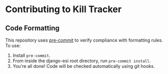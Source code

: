 # Contributing to Kill Tracker

## Code Formatting

This repository uses [pre-commit](https://github.com/pre-commit/pre-commit) to
verify compliance with formatting rules. To use:

1. Install `pre-commit`.
2. From inside the django-esi root directory, run `pre-commit install`.
3. You're all done! Code will be checked automatically using git hooks.
